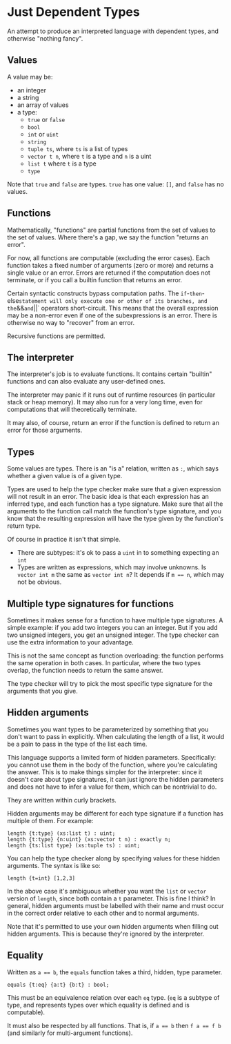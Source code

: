 # Just Dependent Types

An attempt to produce an interpreted language with dependent types, and otherwise "nothing fancy".

## Values

A value may be:

* an integer
* a string
* an array of values
* a type:
  * `true` or `false`
  * `bool`
  * `int` or `uint`
  * `string`
  * `tuple ts`, where `ts` is a list of types
  * `vector t n`, where `t` is a type and `n` is a uint
  * `list t` where `t` is a type
  * `type`

Note that `true` and `false` are types. `true` has one value: `[]`, and `false` has no values.

## Functions

Mathematically, "functions" are partial functions from the set of values to the set of values. Where there's a gap, we say the function "returns an error".

For now, all functions are computable (excluding the error cases). Each function takes a fixed number of arguments (zero or more) and returns a single value or an error. Errors are returned if the computation does not terminate, or if you call a builtin function that returns an error.

Certain syntactic constructs bypass computation paths. The `if`-`then`-else` statement will only execute one or other of its branches, and the `&&` and `||` operators short-circuit. This means that the overall expression may be a non-error even if one of the subexpressions is an error. There is otherwise no way to "recover" from an error.

Recursive functions are permitted.

## The interpreter

The interpreter's job is to evaluate functions. It contains certain "builtin" functions and can also evaluate any user-defined ones.

The interpreter may panic if it runs out of runtime resources (in particular stack or heap memory). It may also run for a very long time, even for computations that will theoretically terminate.

It may also, of course, return an error if the function is defined to return an error for those arguments.

## Types

Some values are types. There is an "is a" relation, written as `:`, which says whether a given value is of a given type.

Types are used to help the type checker make sure that a given expression will not result in an error. The basic idea is that each expression has an inferred type, and each function has a type signature. Make sure that all the arguments to the function call match the function's type signature, and you know that the resulting expression will have the type given by the function's return type.

Of course in practice it isn't that simple.

* There are subtypes: it's ok to pass a `uint` in to something expecting an `int`
* Types are written as expressions, which may involve unknowns. Is `vector int m` the same as `vector int n`? It depends if `m == n`, which may not be obvious.

## Multiple type signatures for functions

Sometimes it makes sense for a function to have multiple type signatures. A simple example: if you add two integers you can an integer. But if you add two unsigned integers, you get an unsigned integer. The type checker can use the extra information to your advantage.

This is not the same concept as function overloading: the function performs the same operation in both cases. In particular, where the two types overlap, the function needs to return the same answer.

The type checker will try to pick the most specific type signature for the arguments that you give.

## Hidden arguments

Sometimes you want types to be parameterized by something that you don't want to pass in explicitly. When calculating the length of a list, it would be a pain to pass in the type of the list each time.

This language supports a limited form of hidden parameters. Specifically: you cannot use them in the body of the function, where you're calculating the answer. This is to make things simpler for the interpreter: since it doesn't care about type signatures, it can just ignore the hidden parameters and does not have to infer a value for them, which can be nontrivial to do.

They are written within curly brackets.

Hidden arguments may be different for each type signature if a function has multiple of them. For example:

```
length {t:type} (xs:list t) : uint;
length {t:type} {n:uint} (xs:vector t n) : exactly n;
length {ts:list type} (xs:tuple ts) : uint;
```

You can help the type checker along by specifying values for these hidden arguments. The syntax is like so:

```
length {t=int} [1,2,3]
```

In the above case it's ambiguous whether you want the `list` or `vector` version of `length`, since both contain a `t` parameter. This is fine I think? In general, hidden arguments must be labelled with their name and must occur in the correct order relative to each other and to normal arguments.

Note that it's permitted to use your own hidden arguments when filling out hidden arguments. This is because they're ignored by the interpreter.



## Equality

Written as `a == b`, the `equals` function takes a third, hidden, type parameter.

```
equals {t:eq} {a:t} {b:t} : bool;
```

This must be an equivalence relation over each `eq` type. (`eq` is a subtype of type, and represents types over which equality is defined and is computable).

It must also be respected by all functions. That is, if `a == b` then `f a == f b` (and similarly for multi-argument functions).

